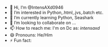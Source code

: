 - 👋 Hi, I’m @IntensAXd0946
- 👀 I’m interested in Python,.html,.jvs,.batch etc.
- 🌱 I’m currently learning Python, Seashark
- 💞️ I’m looking to collaborate on ...
- 📫 How to reach me: I'm on Dc as: _intensaxd_
- 😄 Pronouns: He/Him
- ⚡ Fun fact: 

<!---
IntensAXd0946/IntensAXd0946 is a ✨ special ✨ repository because its `README.md` (this file) appears on your GitHub profile.
You can click the Preview link to take a look at your changes.
--->
